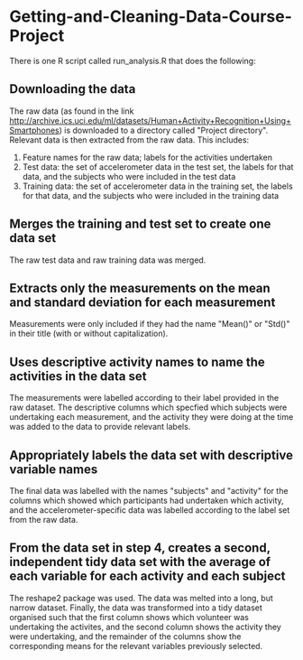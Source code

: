 # Getting-and-Cleaning-Data-Course-Project
There is one R script called run_analysis.R that does the following:
## Downloading the data
The raw data (as found in the link http://archive.ics.uci.edu/ml/datasets/Human+Activity+Recognition+Using+Smartphones) is downloaded to a directory called "Project directory". Relevant data is then extracted from the raw data. This includes:
1. Feature names for the raw data; labels for the activities undertaken
2. Test data: the set of accelerometer data in the test set, the labels for that data, and the subjects who were included in the test data
3. Training data: the set of accelerometer data in the training set, the labels for that data, and the subjects who were included in the training data

## Merges the training and test set to create one data set
The raw test data and raw training data was merged.

## Extracts only the measurements on the mean and standard deviation for each measurement
Measurements were only included if they had the name "Mean()" or "Std()" in their title (with or without capitalization).

## Uses descriptive activity names to name the activities in the data set
The measurements were labelled according to their label provided in the raw dataset. The descriptive columns which specfied which subjects were undertaking each measurement, and the activity they were doing at the time was added to the data to provide relevant labels.

## Appropriately labels the data set with descriptive variable names
The final data was labelled with the names "subjects" and "activity" for the columns which showed which participants had undertaken which activity, and the accelerometer-specific data was labelled according to the label set from the raw data.

## From the data set in step 4, creates a second, independent tidy data set with the average of each variable for each activity and each subject
The reshape2 package was used. The data was melted into a long, but narrow dataset. Finally, the data was transformed into a tidy dataset organised such that the first column shows which volunteer was undertaking the activites, and the second column shows the activity they were undertaking, and the remainder of the columns show the corresponding means for the relevant variables previously selected. 
